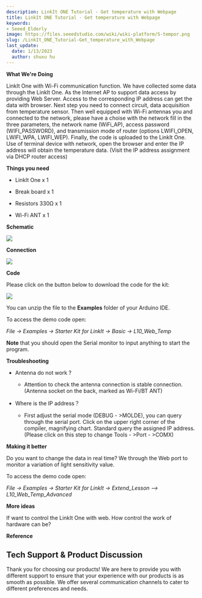 ```yaml
---
description: LinkIt ONE Tutorial - Get temperature with Webpage
title: LinkIt ONE Tutorial - Get temperature with Webpage
keywords:
- Seeed_Elderly
image: https://files.seeedstudio.com/wiki/wiki-platform/S-tempor.png
slug: /LinkIt_ONE_Tutorial-Get_temperature_with_Webpage
last_update:
  date: 1/13/2023
  author: shuxu hu
---
```

**What We're Doing**

LinkIt One with Wi-Fi communication function. We have collected some data through the LinkIt One.  As the Internet AP to support data access by providing Web Server. Access to the corresponding IP address can get the data with browser. Next step you need to connect circuit, data acquisition from temperature sensor. Then well equipped with Wi-Fi antennas you and connected to the network, please have a choise with the network fill in the three parameters, the network name (WiFi_AP), access password (WIFI_PASSWORD), and transmission mode of router (options LWIFI_OPEN, LWIFI_WPA, LWIFI_WEP). Finally, the code is uploaded to the LinkIt One. Use of terminal device with network, open the browser and enter the IP address will obtain the temperature data. (Visit the IP address assignment via DHCP router access)

**Things you need**

*   LinkIt One x 1

*   Break board x 1

*   Resistors 330Ω x 1
*   Wi-Fi ANT x 1

**Schematic**

![](https://files.seeedstudio.com/wiki/LinkIt_ONE_Tutorial-Get_temperature_with_Webpage/img/LinkItONE_Kit_10_1.jpg)

**Connection**

![](https://files.seeedstudio.com/wiki/LinkIt_ONE_Tutorial-Get_temperature_with_Webpage/img/LinkItONE_Kit_10_2.jpg)

**Code**

Please click on the button below to download the code for the kit:

[![](https://files.seeedstudio.com/wiki/LinkIt_ONE_Tutorial-Get_temperature_with_Webpage/img/Code_sidekick_linkit.png)](https://github.com/Seeed-Studio/Sidekick_Basic_Kit_for_LinkIt)

You can unzip the file to the **Examples** folder of your Arduino IDE.

To access the demo code open:

_File -&gt; Examples -&gt; Starter Kit for LinkIt -&gt; Basic -&gt; L10_Web_Temp_

**Note** that you should open the Serial monitor to input anything to start the program.

**Troubleshooting**

*   Antenna do not work ?

    *   Attention to check the antenna connection is stable connection. (Antenna socket on the back, marked as Wi-Fi/BT ANT)

*   Where is the IP address？

    *   First adjust the serial mode (DEBUG - &gt;MOLDE), you can query through the serial port. Click on the upper right corner of the compiler, magnifying chart. Standard query the assigned IP address. (Please click on  this step to change Tools - &gt;Port - &gt;COMX)

**Making it better**

Do you want to change the data in real time? We through the Web port to monitor a variation of light sensitivity value.

To access the demo code open:

_File -&gt; Examples -&gt; Starter Kit for LinkIt -&gt; Extend_Lesson –&gt; L10_Web_Temp_Advanced_

**More ideas**

If want to control the LinkIt One with web. How control the work of hardware can be?

**Reference**
<!-- 
*   [The Basics](/LinkIt_ONE_Tutorial-The_Basics)

*   [Hello World](/LinkIt_ONE_Tutorial-Hello_World)

*   [Push Button](/LinkIt_ONE_Tutorial-Push_Button)

*   [Marquee](/LinkIt_ONE_Tutorial-Marquee)

*   [Colorful World](/LinkIt_ONE_Tutorial-Colorful_World)

*   [Analog Interface](/LinkIt_ONE_Tutorial-Analog_Interface)

*   [Mini Servo](/LinkIt-ONE-Tutorial---Mini-Servo)

*   [Light Sensor](/LinkIt_ONE_Tutorial-Light-Sensor)

*   [SMS Control the LED](/LinkIt_ONE_Tutorial-SMS_control_the_LED)

*   [Get Temperature with Webpage](/LinkIt_ONE_Tutorial-Get_temperature_with_Webpage) -->

## Tech Support & Product Discussion

Thank you for choosing our products! We are here to provide you with different support to ensure that your experience with our products is as smooth as possible. We offer several communication channels to cater to different preferences and needs.

<div class="button_tech_support_container">
<a href="https://forum.seeedstudio.com/" class="button_forum"></a> 
<a href="https://www.seeedstudio.com/contacts" class="button_email"></a>
</div>

<div class="button_tech_support_container">
<a href="https://discord.gg/eWkprNDMU7" class="button_discord"></a> 
<a href="https://github.com/Seeed-Studio/wiki-documents/discussions/69" class="button_discussion"></a>
</div>
